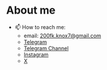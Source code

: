 
# About me

<!-- **Niminull/Niminull** is a ✨ _special_ ✨ repository because its `README.md` (this file) appears on your GitHub profile. -->

<!-- Here are some ideas to get you started: -->
<!-- - 🔭 I’m currently working on my resume -->

<!-- - 🌱 I’m currently learning ... -->
<!-- - 👯 I’m looking to collaborate on ... -->
<!-- - 🤔 I’m looking for help with ... -->
<!-- - 💬 Ask me about ... -->
- 📫 How to reach me:
    - email: 200fk.knox7@gmail.com
    - [Telegram](https://t.me/niminull0101)
    - [Telegram Channel](https://t.me/half_moon007)
    - [Instagram](https://www.instagram.com/niminull0101)
    - [X](https://x.com/niminull0101)
<!-- - 😄 Pronouns: ... -->
<!-- - ⚡ Fun fact: ... -->
